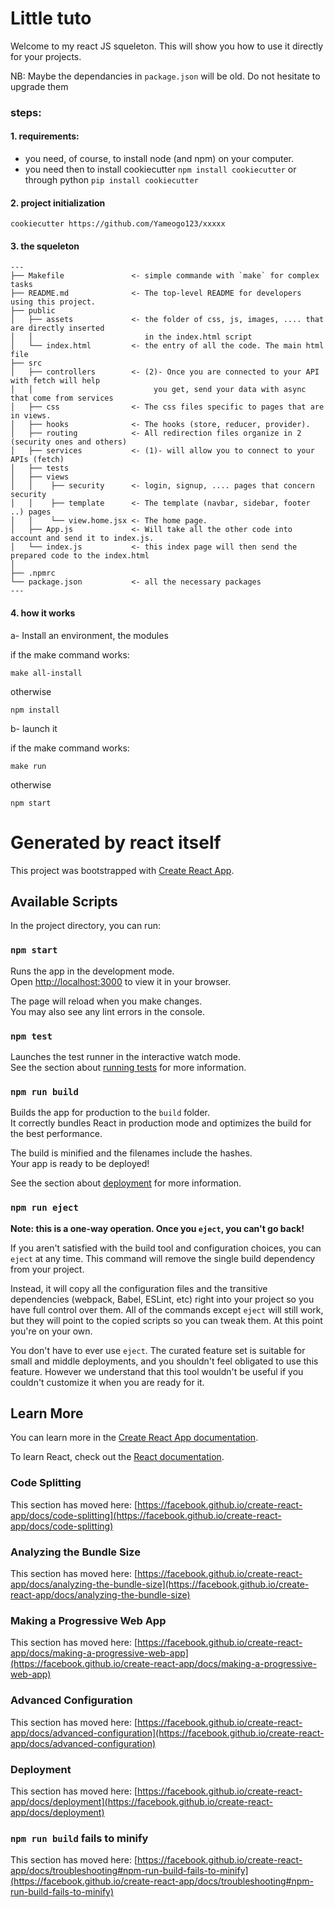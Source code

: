 

# Little tuto

Welcome to my react JS squeleton. This will show you how to use it directly for your projects. 

NB: Maybe the dependancies in ```package.json``` will be old. Do not hesitate to upgrade them 

### steps:

#### 1. requirements: 
- you need, of course, to install node (and npm) on your computer.
- you need then to install cookiecutter `npm install cookiecutter` or through python `pip install cookiecutter`

#### 2. project initialization

```
cookiecutter https://github.com/Yameogo123/xxxxx
```


#### 3. the squeleton 

```
---
├── Makefile               <- simple commande with `make` for complex tasks
├── README.md              <- The top-level README for developers using this project.
├── public                 
│   ├── assets             <- the folder of css, js, images, .... that are directly inserted  
│   │                         in the index.html script
│   └── index.html         <- the entry of all the code. The main html file
├── src
│   ├── controllers        <- (2)- Once you are connected to your API with fetch will help
│   │                           you get, send your data with async that come from services
│   ├── css                <- The css files specific to pages that are in views.
│   ├── hooks              <- The hooks (store, reducer, provider).
│   ├── routing            <- All redirection files organize in 2 (security ones and others)
│   ├── services           <- (1)- will allow you to connect to your APIs (fetch)
│   ├── tests              
│   ├── views              
│   │    ├── security      <- login, signup, .... pages that concern security
│   │    ├── template      <- The template (navbar, sidebar, footer ..) pages
│   │    └── view.home.jsx <- The home page.
│   ├── App.js             <- Will take all the other code into account and send it to index.js.
│   └── index.js           <- this index page will then send the prepared code to the index.html
│
├── .npmrc                 
└── package.json           <- all the necessary packages
---
```

#### 4. how it works

a- Install an environment, the modules

if the make command works:
```
make all-install
```

otherwise
```
npm install
```

b- launch it

if the make command works:
```
make run
```

otherwise
```
npm start
```






# Generated by react itself

This project was bootstrapped with [Create React App](https://github.com/facebook/create-react-app).

## Available Scripts

In the project directory, you can run:

### `npm start`

Runs the app in the development mode.\
Open [http://localhost:3000](http://localhost:3000) to view it in your browser.

The page will reload when you make changes.\
You may also see any lint errors in the console.

### `npm test`

Launches the test runner in the interactive watch mode.\
See the section about [running tests](https://facebook.github.io/create-react-app/docs/running-tests) for more information.

### `npm run build`

Builds the app for production to the `build` folder.\
It correctly bundles React in production mode and optimizes the build for the best performance.

The build is minified and the filenames include the hashes.\
Your app is ready to be deployed!

See the section about [deployment](https://facebook.github.io/create-react-app/docs/deployment) for more information.

### `npm run eject`

**Note: this is a one-way operation. Once you `eject`, you can't go back!**

If you aren't satisfied with the build tool and configuration choices, you can `eject` at any time. This command will remove the single build dependency from your project.

Instead, it will copy all the configuration files and the transitive dependencies (webpack, Babel, ESLint, etc) right into your project so you have full control over them. All of the commands except `eject` will still work, but they will point to the copied scripts so you can tweak them. At this point you're on your own.

You don't have to ever use `eject`. The curated feature set is suitable for small and middle deployments, and you shouldn't feel obligated to use this feature. However we understand that this tool wouldn't be useful if you couldn't customize it when you are ready for it.

## Learn More

You can learn more in the [Create React App documentation](https://facebook.github.io/create-react-app/docs/getting-started).

To learn React, check out the [React documentation](https://reactjs.org/).

### Code Splitting

This section has moved here: [https://facebook.github.io/create-react-app/docs/code-splitting](https://facebook.github.io/create-react-app/docs/code-splitting)

### Analyzing the Bundle Size

This section has moved here: [https://facebook.github.io/create-react-app/docs/analyzing-the-bundle-size](https://facebook.github.io/create-react-app/docs/analyzing-the-bundle-size)

### Making a Progressive Web App

This section has moved here: [https://facebook.github.io/create-react-app/docs/making-a-progressive-web-app](https://facebook.github.io/create-react-app/docs/making-a-progressive-web-app)

### Advanced Configuration

This section has moved here: [https://facebook.github.io/create-react-app/docs/advanced-configuration](https://facebook.github.io/create-react-app/docs/advanced-configuration)

### Deployment

This section has moved here: [https://facebook.github.io/create-react-app/docs/deployment](https://facebook.github.io/create-react-app/docs/deployment)

### `npm run build` fails to minify

This section has moved here: [https://facebook.github.io/create-react-app/docs/troubleshooting#npm-run-build-fails-to-minify](https://facebook.github.io/create-react-app/docs/troubleshooting#npm-run-build-fails-to-minify)

